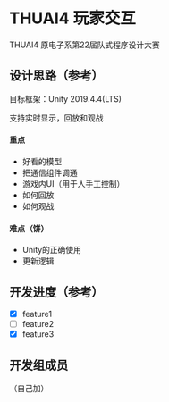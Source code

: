 # THUAI4 玩家交互
THUAI4 原电子系第22届队式程序设计大赛

## 设计思路（参考）
目标框架：Unity 2019.4.4(LTS)

支持实时显示，回放和观战

#### 重点

- 好看的模型
- 把通信组件调通
- 游戏内UI（用于人手工控制）
- 如何回放
- 如何观战

#### 难点（饼）

- Unity的正确使用
- 更新逻辑

## 开发进度（参考）

- [x] feature1
- [ ] feature2
- [x] feature3

## 开发组成员
（自己加）